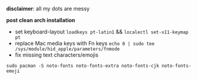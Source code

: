**disclaimer**: all my dots are messy

**post clean arch installation**

- set keyboard-layout
`loadkeys pt-latin1` && `localectl set-x11-keymap pt`
- replace Mac media keys with Fn keys
`echo 0 | sudo tee /sys/module/hid_apple/parameters/fnmode`
- fix missing text characters/emojis

`sudo pacman -S noto-fonts noto-fonts-extra noto-fonts-cjk noto-fonts-emoji`
